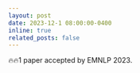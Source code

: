 ```yaml
---
layout: post
date: 2023-12-1 08:00:00-0400
inline: true
related_posts: false
---
```


🔥🔥1 paper accepted by EMNLP 2023.